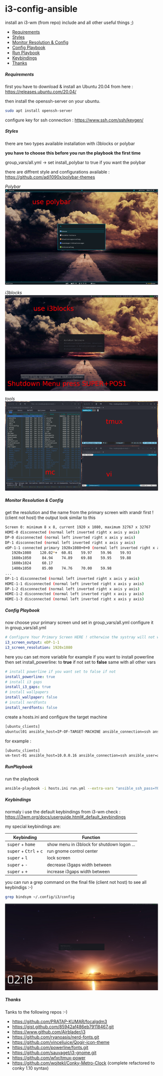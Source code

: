 # i3-config-ansible

install an i3-wm (from repo) include and all other useful things ;)

- [Requirements](#requirements)
- [Styles](#styles)
- [Monitor Resolution & Config](#monitor-resolution--config)
- [Config Playbook](#config-playbook)
- [Run Playbook](#runplaybook)
- [Keybindings](#keybindings)
- [Thanks](#thanks)

<a name="requirements"></a>
##### Requirements

first you have to download & install an Ubuntu 20.04 from here : https://releases.ubuntu.com/20.04/

then install the openssh-server on your ubuntu. 
```bash
sudo apt install openssh-server
```
configure key for ssh connection : https://www.ssh.com/ssh/keygen/

<a name="styles"></a>
##### Styles

there are two types available installation with i3blocks or polybar

**you have to choose this before you run the playbook the first time**

group_vars/all.yml -> set install_polybar to true if you want the polybar

there are diffrent style and configurations available : https://github.com/adi1090x/polybar-themes

*Polybar*
![alt text](https://raw.githubusercontent.com/Mokkujin/i3-config-ansible/main/src_pic/polybar-00.png "Polybar with Template hack")

*i3blocks*
![alt text](https://raw.githubusercontent.com/Mokkujin/i3-config-ansible/main/src_pic/i3block-00.png "my i3blocks config i used for years ;-)")

*tools*
![alt text](https://raw.githubusercontent.com/Mokkujin/i3-config-ansible/main/src_pic/tools-00.png "styled applications")

<a name="#monitor-resolution--config"></a>
##### Monitor Resolution & Config
get the resolution and the name from the primary screen with xrandr first ! (client not host)
the output look similar to this

```bash
Screen 0: minimum 8 x 8, current 1920 x 1080, maximum 32767 x 32767
HDMI-0 disconnected (normal left inverted right x axis y axis)
DP-0 disconnected (normal left inverted right x axis y axis)
DP-1 disconnected (normal left inverted right x axis y axis)
eDP-1-1 connected primary 1920x1080+0+0 (normal left inverted right x axis y axis) 344mm x 194mm
   1920x1080    120.02*+  60.01    59.97    59.96    59.93  
   1680x1050     84.94    74.89    69.88    59.95    59.88  
   1600x1024     60.17  
   1400x1050     85.00    74.76    70.00    59.98  
...
DP-1-1 disconnected (normal left inverted right x axis y axis)
HDMI-1-1 disconnected (normal left inverted right x axis y axis)
DP-1-2 disconnected (normal left inverted right x axis y axis)
HDMI-1-2 disconnected (normal left inverted right x axis y axis)
HDMI-1-3 disconnected (normal left inverted right x axis y axis)
```

<a name="config-playbook"></a>
##### Config Playbook

now choose your primary screen und set in group_vars/all.yml
configure it in group_vars/all.yml
```yaml
# Configure Your Primary Screen HERE ! otherwise the systray will not work !
i3_screen_output: eDP-1-1
i3_screen_resolution: 1920x1080
```
here you can set more variable 
for example if you want to install powerline then set install_powerline: to **true** if not set to **false** 
same with all other vars 
```yaml
# install powerline if you want set to false if not
install_powerline: true
# install i3 gaps
install_i3_gaps: true
# install wallpapers
install_wallpaper: false
# install nerdfonts
install_nerdfonts: false
```
create a hosts.ini and configure the target machine
```bash
[ubuntu_clients]
ubuntucl01 ansible_host=IP-OF-TARGET-MACHINE ansible_connection=ssh ansible_user=USER-ON-TARGET-MACHINE-WITH-SUDO-RIGHTS
```
for example :
```bash
[ubuntu_clients]
vm-test-01 ansible_host=10.0.0.16 ansible_connection=ssh ansible_user=ansible
```
<a name="runplaybook"></a>
##### RunPlaybook

run the playbook
```bash
ansible-playbook -i hosts.ini run.yml --extra-vars "ansible_ssh_pass=YOURPASSWORDHERE ansible_sudo_pass=YOURPASSWORDHERE"
```
<a name="keybindings"></a>
##### Keybindings

normaly i use the default keybindings from i3-wm 
check : https://i3wm.org/docs/userguide.html#_default_keybindings

my special keybindings are:

| Keybinding                  | Function                     |
| --------------------------- | -------------------------- |
| <kbd>super</kbd> + <kbd>home</kbp> | show menu in i3block for shutdown logon ... |
| <kbd>super</kbd> + <kbd>Ctrl</kbd> + <kbd>c</kbd> | run gnome control center |
| <kbd>super</kbd> + <kbd>l</kbd> | lock screen |
| <kbd>super</kbd> + <kbd>-</kbd> | decrease i3gaps width between |
| <kbd>super</kbd> + <kbd>+</kbd> | increase i3gaps width between |

you can run a grep command on the final file (client not host) to see all keybindigs :-)
```bash
grep bindsym ~/.config/i3/config
```

<a name="example"></a>

![alt text](https://raw.githubusercontent.com/Mokkujin/i3-config-ansible/main/src_pic/i3desktop.png "My I3 Desktop")

<a name="thanks"></a>
##### Thanks

Tanks to the following repos :-)

* https://github.com/PRATAP-KUMAR/focalgdm3
* https://gist.github.com/85942af486eb79118467.git
* https://www.github.com/Airblader/i3
* https://github.com/ryanoasis/nerd-fonts.git
* https://github.com/vinceliuice/Qogir-icon-theme
* https://github.com/powerline/fonts.git
* https://github.com/sauvaget/i3-gnome.git
* https://github.com/wfxr/tmux-power
* https://github.com/wojtekl/Conky-Metro-Clock (complete refactored to conky 1.10 syntax)